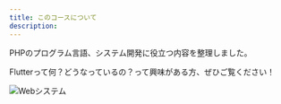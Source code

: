 ```yaml
---
title: このコースについて 
description:  
---
```

PHPのプログラム言語、システム開発に役立つ内容を整理しました。

Flutterって何？どうなっているの？って興味がある方、ぜひご覧ください！

![Webシステム](/textbook/php/php.png "")

